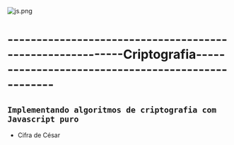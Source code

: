  ![js.png](https://www.hardware.com.br/1078x516/smart/filters:format:(png)/@/static/wp/2019/11/01/80.png?fit=crop)

# ----------------------------------------------------------Criptografia---------------------------------------------------
## **`Implementando algoritmos de criptografia com Javascript puro`**



- Cifra de César